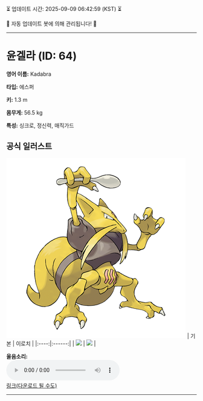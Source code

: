 
⏳ 업데이트 시간: 2025-09-09 06:42:59 (KST) ⏳

🤖 자동 업데이트 봇에 의해 관리됩니다! 🤖

---

# 윤겔라 (ID: 64)
**영어 이름:** Kadabra

**타입:** 에스퍼

**키:** 1.3 m

**몸무게:** 56.5 kg

**특성:** 싱크로, 정신력, 매직가드

## 공식 일러스트
![](https://raw.githubusercontent.com/PokeAPI/sprites/master/sprites/pokemon/other/official-artwork/64.png)
| 기본 | 이로치 |
|:----:|:------:|
| <img src="http://play.pokemonshowdown.com/sprites/ani/kadabra.gif" width="200"> | <img src="http://play.pokemonshowdown.com/sprites/ani-shiny/kadabra.gif" width="200"> |

**울음소리:**<br><audio controls src="https://raw.githubusercontent.com/PokeAPI/cries/main/cries/pokemon/latest/64.ogg"></audio><br> [링크(다운로드 될 수도)](https://raw.githubusercontent.com/PokeAPI/cries/main/cries/pokemon/latest/64.ogg)


---
